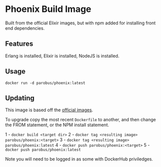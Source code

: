 # Phoenix Build Image
Built from the official Elixir images, but with npm added for installing front
end dependencies.

## Features

Erlang is installed, Elixir is installed, NodeJS is installed.

## Usage
```
docker run -d parobus/phoenix:latest
```

## Updating

This image is based off the [official images](https://github.com/c0b/docker-elixir).

To upgrade copy the most recent `Dockerfile` to another, and then change the FROM
statement, or the NPM install statement.

1 - `docker build <target dir>`
2 - `docker tag <resulting image> parobus/phoenix:<target>`
3 - `docker tag <resulting image> parobus/phoenix:latest`
4 - `docker push parobus/phoenix:<target>`
5 - `docker push parobus/phoenix:latest`

Note you will need to be logged in as some with DockerHub priviledges.
